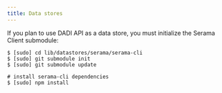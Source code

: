```yaml
---
title: Data stores
---
```


If you plan to use DADI API as a data store, you must initialize the Serama Client submodule:

    $ [sudo] cd lib/datastores/serama/serama-cli
    $ [sudo] git submodule init
    $ [sudo] git submodule update

    # install serama-cli dependencies
    $ [sudo] npm install
